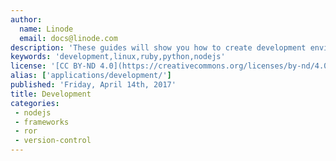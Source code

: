 ```yaml
---
author:
  name: Linode
  email: docs@linode.com
description: 'These guides will show you how to create development environments for different technologies, and how to host the projects you create.'
keywords: 'development,linux,ruby,python,nodejs'
license: '[CC BY-ND 4.0](https://creativecommons.org/licenses/by-nd/4.0)'
alias: ['applications/development/']
published: 'Friday, April 14th, 2017'
title: Development
categories:
 - nodejs
 - frameworks
 - ror
 - version-control
---
```

